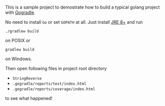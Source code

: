 This is a sample project to demostrate how to build a typical golang project with [Gogradle](https://github.com/blindpirate/gogradle). 

No need to install `Go` or set `GOPATH` at all. Just install [JRE 8+](http://www.oracle.com/technetwork/java/javase/downloads/jdk8-downloads-2133151.html) and run 

```
./gradlew build 
```
on POSIX or

```
gradlew build 
```
on Windows.

Then open following files in project root directory

- `StringReverse`
- `.gogradle/reports/test/index.html`
- `.gogradle/reports/coverage/index.html`

to see what happened!
